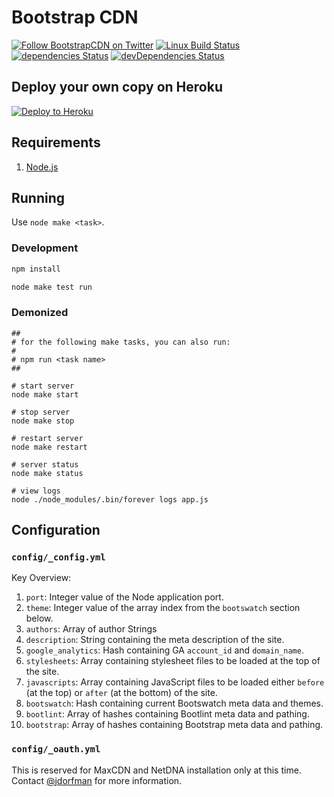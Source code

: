 # Bootstrap CDN

[![Follow BootstrapCDN on Twitter](https://img.shields.io/badge/twitter-@getBootstrapCDN-55acee.svg?style=flat-square)](https://twitter.com/getbootstrapcdn)
[![Linux Build Status](https://img.shields.io/travis/MaxCDN/bootstrap-cdn/develop.svg?label=Linux%20build&style=flat-square)](https://travis-ci.org/MaxCDN/bootstrap-cdn)
[![dependencies Status](https://img.shields.io/david/MaxCDN/bootstrap-cdn.svg?style=flat-square)](https://david-dm.org/MaxCDN/bootstrap-cdn)
[![devDependencies Status](https://img.shields.io/david/dev/MaxCDN/bootstrap-cdn.svg?style=flat-square)](https://david-dm.org/MaxCDN/bootstrap-cdn?type=dev)


## Deploy your own copy on Heroku

[![Deploy to Heroku](https://www.herokucdn.com/deploy/button.png)](https://heroku.com/deploy)


## Requirements

1. [Node.js](https://nodejs.org/)

## Running

Use `node make <task>`.

### Development

```sh
npm install

node make test run
```


### Demonized

```shell
##
# for the following make tasks, you can also run:
#
# npm run <task name>
##

# start server
node make start

# stop server
node make stop

# restart server
node make restart

# server status
node make status

# view logs
node ./node_modules/.bin/forever logs app.js
```

## Configuration

### `config/_config.yml`

Key Overview:

1. `port`: Integer value of the Node application port.
2. `theme`: Integer value of the array index from the `bootswatch` section below.
3. `authors`: Array of author Strings
4. `description`: String containing the meta description of the site.
5. `google_analytics`: Hash containing GA `account_id` and `domain_name`.
6. `stylesheets`: Array containing stylesheet files to be loaded at the top of the site.
7. `javascripts`: Array containing JavaScript files to be loaded either `before` (at the top) or `after` (at the bottom) of the site.
8. `bootswatch`: Hash containing current Bootswatch meta data and themes.
9. `bootlint`: Array of hashes containing Bootlint meta data and pathing.
10. `bootstrap`: Array of hashes containing Bootstrap meta data and pathing.

### `config/_oauth.yml`

This is reserved for MaxCDN and NetDNA installation only at this time.
Contact [@jdorfman](https://github.com/jdorfman) for more information.
